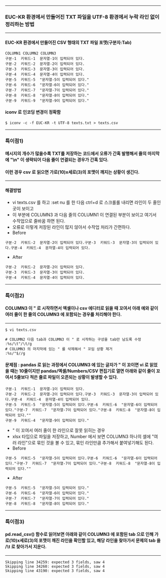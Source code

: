 ***
### EUC-KR 환경에서 만들어진 TXT 파일을 UTF-8 환경에서 누락 라인 없이 정리하는 방법
***
#### EUC-KR 환경에서 만들어진 CSV 형태의 TXT 파일 포맷(구분자:Tab)
```
COLUMN1 COLUMN2 COLUMN3
구분-1  키워드-1  문자열-1이 입력되어 있다.
구분-2  키워드-2  문자열-2이 입력되어 있다.
구분-3  키워드-3  문자열-3이 입력되어 있다.
구분-4  키워드-4  문자열-4이 입력되어 있다.
구분-5  키워드-5  "문자열-5이 입력되어 있다."
구분-6  키워드-6  "문자열-6이 입력되어 있다."
구분-7  키워드-7  "문자열-7이 입력되어 있다."
구분-8  키워드-8  "문자열-8이 입력되어 있다."
구분-9  키워드-9  "문자열-9이 입력되어 있다."
```
#### iconv 로 인코딩 변경이 정확함
```
$ iconv -c -f EUC-KR -t UTF-8 texts.txt > texts.csv
```
***
### 특이점1)
#### 메시지의 개수가 많을수록 TXT를 저장하는 코드에서 오류가 간혹 발행해서 줄의 마지막에 "\n" 이 생략되어 다음 줄이 연결되는 경우가 간혹 있다.
#### 이런 경우 csv 로 읽으면 가로(10)x세로(3)의 포맷이 깨지는 상황이 생긴다.
***
#### 해결방법
* vi texts.csv 를 하고 :set nu 를 한 다음 ctrl+d 로 스크롤롤 내리면 라인이 두 줄인 곳이 보이고
* 이 부분에 COLUMN3 과 다음 줄의 COLUMN1 이 연결된 부분이 보이고 여기서 수작업으로 줄바꿈 하면 된다.
* 오류로 이렇게 저장된 라인이 많지 않아서 수작업 처리가 간편하다.
* Before
```
구분-2  키워드-2  문자열-2이 입력되어 있다.구분-3  키워드-3  문자열-3이 입력되어 있다.구분-4  키워드-4  문자열-4이 입력되어 있다.
```

* After
```
구분-2  키워드-2  문자열-2이 입력되어 있다.
구분-3  키워드-3  문자열-3이 입력되어 있다.
구분-4  키워드-4  문자열-4이 입력되어 있다.
```

***
### 특이점2)
#### COLUMN3 이 " 로 시작하면서 엑셀이나 csv 에디터로 읽을 때 꼬여서 아래 예와 같이 여러 줄이 한 줄의 COLUMN3 에 포함되는 경우를 처리해야 한다.
***
```
$ vi texts.csv

# COLUMN2 다음 tab과 COLUMN3 이 " 로 시작하는 구성을 tab만 남도록 수정
:%s/\t"/\t/g
# COLUMN3 의 마지막에 있는 " 를 삭제해서 " 꼬임 상황 제거
:%s/"$//g
```

#### 문제점 : pandas 로 읽는 과정에서 COLUMN3 에 있는 글자가 " 이 꼬이면 vi 로 읽었을 때는 10줄이지만 pandas/엑셀/Numbers/CSV 편집기로 열면 아래와 같이 줄이 꼬여서 5줄보다 적은 줄로 파일이 오픈되는 상황이 발생할 수 있다.
```
구분-1  키워드-1  문자열-1이 입력되어 있다.
구분-2  키워드-2  문자열-2이 입력되어 있다.구분-3  키워드-3  문자열-3이 입력되어 있다.구분-4  키워드-4  문자열-4이 입력되어 있다.
구분-5  키워드-5  "문자열-5이 입력되어 있다.구분-6  키워드-6  "문자열-6이 입력되어 있다."구분-7  키워드-7  "문자열-7이 입력되어 있다."구분-8  키워드-8  "문자열-8이 입력되어 있다.""
구분-9  키워드-4  "문자열-9이 입력되어 있다."
```

* " 이 꼬여서 여러 줄이 한 라인으로 잘못 읽히는 경우
* xlsx 타입으로 파일을 저장하고, Number 에서 보면 COLUMN3 하나의 셀에 "여러 라인"으로 묶인 것을 볼 수 있고, 묶인 라인만큼 추가해서 붙여넣기해도 된다.
* Before
```
구분-5  키워드-5  "문자열-5이 입력되어 있다.구분-6  키워드-6  "문자열-6이 입력되어 있다."구분-7  키워드-7  "문자열-7이 입력되어 있다."구분-8  키워드-8  "문자열-8이 입력되어 있다.""
```

* After
```
구분-5  키워드-5  "문자열-5이 입력되어 있다."
구분-6  키워드-6  "문자열-6이 입력되어 있다."
구분-7  키워드-7  "문자열-7이 입력되어 있다."
구분-8  키워드-8  "문자열-8이 입력되어 있다."
```


***
### 특이점3)
####  pd.read_csv() 함수로 읽어보면 아래와 같이 COLUMN3 에 포함된 tab 으로 인해 가로(10)x세로(3)의 포맷이 깨진 라인을 확인할 있고, 해당 라인을 찾아가서 문제의 tab 을 /\t 로 찾아가서 지운다.
***

```
Skipping line 34259: expected 3 fields, saw 4
Skipping line 34260: expected 3 fields, saw 4
Skipping line 43190: expected 3 fields, saw 4
```








